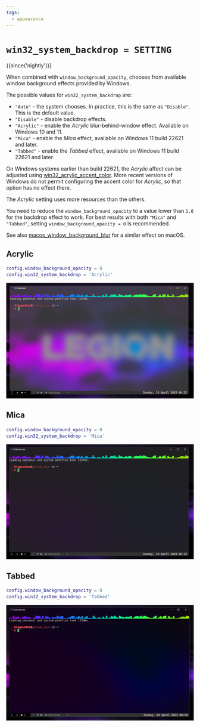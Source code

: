 ```yaml
---
tags:
  - appearance
---
```


# `win32_system_backdrop = SETTING`

{{since('nightly')}}

When combined with `window_background_opacity`, chooses from available
window background effects provided by Windows.

The possible values for `win32_system_backdrop` are:

* `"Auto"` - the system chooses. In practice, this is the same as `"Disable"`. This is the default value.
* `"Disable"` - disable backdrop effects.
* `"Acrylic"` - enable the *Acrylic* blur-behind-window effect.  Available on Windows 10 and 11.
* `"Mica"` - enable the *Mica* effect, available on Windows 11 build 22621 and later.
* `"Tabbed"` - enable the *Tabbed* effect, available on Windows 11 build 22621 and later.

On Windows systems earlier than build 22621, the *Acrylic* affect can be
adjusted using [win32_acrylic_accent_color](win32_acrylic_accent_color.md).
More recent versions of Windows do not permit configuring the accent color
for *Acrylic*, so that option has no effect there.

The *Acrylic* setting uses more resources than the others.

You need to reduce the `window_background_opacity` to a value lower than `1.0`
for the backdrop effect to work.  For best results with both `"Mica"` and
`"Tabbed"`, setting `window_background_opacity = 0` is recommended.

See also [macos_window_background_blur](macos_window_background_blur.md) for
a similar effect on macOS.

## Acrylic

```lua
config.window_background_opacity = 0
config.win32_system_backdrop = 'Acrylic'
```

![Acrylic Effect](../../../screenshots/wezterm-acrylic.png)

## Mica

```lua
config.window_background_opacity = 0
config.win32_system_backdrop = 'Mica'
```

![Mica Effect](../../../screenshots/wezterm-mica.png)

## Tabbed

```lua
config.window_background_opacity = 0
config.win32_system_backdrop = 'Tabbed'
```

![Tabbed Effect](../../../screenshots/wezterm-tabbed.png)


